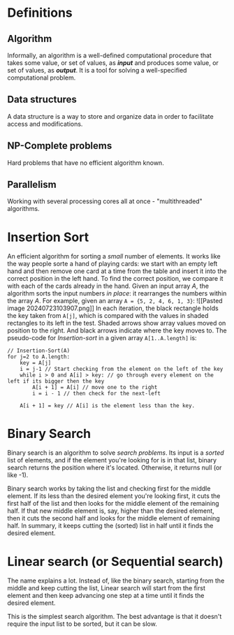 # Definitions
## Algorithm
Informally, an algorithm is a well-defined computational procedure that takes some value, or set of values, as ***input*** and produces some value, or set of values, as ***output***. It is a tool for solving a well-specified computational problem.

## Data structures
A data structure is a way to store and organize data in order to facilitate access and modifications.

## NP-Complete problems
Hard problems that have no efficient algorithm known. 

## Parallelism
Working with several processing cores all at once - "multithreaded" algorithms.

# Insertion Sort
An efficient algorithm for sorting a *small* number of elements. It works like the way people sorte a hand of playing cards: we start with an empty left hand and then remove one card at a time from the table and insert it into the correct position in the left hand. To find the correct position, we compare it with each of the cards already in the hand.
Given an input array *A*, the algorithm sorts the input numbers *in place*: it rearranges the numbers within the array *A*. For example, given an array `A = {5, 2, 4, 6, 1, 3}`:
![[Pasted image 20240723103907.png]]
In each iteration, the black rectangle holds the key taken from `A[j]`, which is compared with the values in shaded rectangles to its left in the test. Shaded arrows show array values moved on position to the right. And black arrows indicate where the key moves to.
The pseudo-code for *Insertion-sort* in a given array `A[1..A.length]` is:
```
// Insertion-Sort(A)
for j=2 to A.length:
	key = A[j]
	i = j-1 // Start checking from the element on the left of the key
	while i > 0 and A[i] > key: // go through every element on the left if its bigger then the key
		A[i + 1] = A[i] // move one to the right
		i = i - 1 // then check for the next-left

	A[i + 1] = key // A[i] is the element less than the key. 

```



# Binary Search
Binary search is an algorithm to solve *search problems*. Its input is a *sorted* list of elements, and if the element you're looking for is in that list, binary search returns the position where it's located. Otherwise, it returns null (or like -1).

Binary search works by taking the list and checking first for the middle element. If its less than the desired element you're looking first, it cuts the first half of the list and then looks for the middle element of the remaining half. If that new middle element is, say, higher than the desired element, then it cuts the second half and looks for the middle element of remaining half.
In summary, it keeps cutting the (sorted) list in half until it finds the desired element.



# Linear search (or Sequential search)
The name explains a lot. Instead of, like the binary search, starting from the middle and keep cutting the list, Linear search will start from the first element and then keep advancing one step at a time until it finds the desired element.

This is the simplest search algorithm. The best advantage is that it doesn't require the input list to be sorted, but it can be slow.
